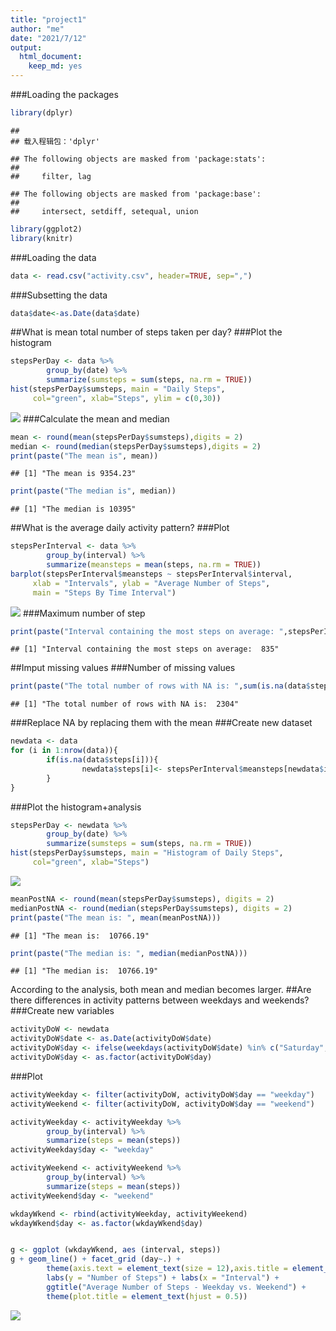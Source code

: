 ```yaml
---
title: "project1"
author: "me"
date: "2021/7/12"
output: 
  html_document: 
    keep_md: yes
---
```




###Loading the packages

```r
library(dplyr)
```

```
## 
## 载入程辑包：'dplyr'
```

```
## The following objects are masked from 'package:stats':
## 
##     filter, lag
```

```
## The following objects are masked from 'package:base':
## 
##     intersect, setdiff, setequal, union
```

```r
library(ggplot2)
library(knitr)
```
###Loading the data

```r
data <- read.csv("activity.csv", header=TRUE, sep=",")
```
###Subsetting the data

```r
data$date<-as.Date(data$date)
```
##What is mean total number of steps taken per day?
###Plot the histogram

```r
stepsPerDay <- data %>%
        group_by(date) %>%
        summarize(sumsteps = sum(steps, na.rm = TRUE)) 
hist(stepsPerDay$sumsteps, main = "Daily Steps", 
     col="green", xlab="Steps", ylim = c(0,30))
```

![](Project1_files/figure-html/unnamed-chunk-4-1.png)<!-- -->
###Calculate the mean and median

```r
mean <- round(mean(stepsPerDay$sumsteps),digits = 2)
median <- round(median(stepsPerDay$sumsteps),digits = 2)
print(paste("The mean is", mean))
```

```
## [1] "The mean is 9354.23"
```

```r
print(paste("The median is", median))
```

```
## [1] "The median is 10395"
```
##What is the average daily activity pattern?
###Plot

```r
stepsPerInterval <- data %>%
        group_by(interval) %>%
        summarize(meansteps = mean(steps, na.rm = TRUE)) 
barplot(stepsPerInterval$meansteps ~ stepsPerInterval$interval,
     xlab = "Intervals", ylab = "Average Number of Steps",
     main = "Steps By Time Interval")
```

![](Project1_files/figure-html/unnamed-chunk-6-1.png)<!-- -->
###Maximum number of step

```r
print(paste("Interval containing the most steps on average: ",stepsPerInterval$interval[which.max(stepsPerInterval$meansteps)]))
```

```
## [1] "Interval containing the most steps on average:  835"
```
##Imput missing values
###Number of missing values

```r
print(paste("The total number of rows with NA is: ",sum(is.na(data$steps))))
```

```
## [1] "The total number of rows with NA is:  2304"
```
###Replace NA
by replacing them with the mean
###Create new dataset

```r
newdata <- data
for (i in 1:nrow(data)){
        if(is.na(data$steps[i])){
                newdata$steps[i]<- stepsPerInterval$meansteps[newdata$interval[i] == stepsPerInterval$interval]
        }
}
```
###Plot the histogram+analysis

```r
stepsPerDay <- newdata %>%
        group_by(date) %>%
        summarize(sumsteps = sum(steps, na.rm = TRUE)) 
hist(stepsPerDay$sumsteps, main = "Histogram of Daily Steps", 
     col="green", xlab="Steps")
```

![](Project1_files/figure-html/unnamed-chunk-10-1.png)<!-- -->

```r
meanPostNA <- round(mean(stepsPerDay$sumsteps), digits = 2)
medianPostNA <- round(median(stepsPerDay$sumsteps), digits = 2)
print(paste("The mean is: ", mean(meanPostNA)))
```

```
## [1] "The mean is:  10766.19"
```

```r
print(paste("The median is: ", median(medianPostNA)))
```

```
## [1] "The median is:  10766.19"
```
According to the analysis, both mean and median becomes larger.
##Are there differences in activity patterns between weekdays and weekends?
###Create new variables

```r
activityDoW <- newdata
activityDoW$date <- as.Date(activityDoW$date)
activityDoW$day <- ifelse(weekdays(activityDoW$date) %in% c("Saturday", "Sunday"), "weekend", "weekday")
activityDoW$day <- as.factor(activityDoW$day)
```
###Plot

```r
activityWeekday <- filter(activityDoW, activityDoW$day == "weekday")
activityWeekend <- filter(activityDoW, activityDoW$day == "weekend")

activityWeekday <- activityWeekday %>%
        group_by(interval) %>%
        summarize(steps = mean(steps)) 
activityWeekday$day <- "weekday"

activityWeekend <- activityWeekend %>%
        group_by(interval) %>%
        summarize(steps = mean(steps)) 
activityWeekend$day <- "weekend"

wkdayWkend <- rbind(activityWeekday, activityWeekend)
wkdayWkend$day <- as.factor(wkdayWkend$day)


g <- ggplot (wkdayWkend, aes (interval, steps))
g + geom_line() + facet_grid (day~.) + 
        theme(axis.text = element_text(size = 12),axis.title = element_text(size = 14)) + 
        labs(y = "Number of Steps") + labs(x = "Interval") + 
        ggtitle("Average Number of Steps - Weekday vs. Weekend") + 
        theme(plot.title = element_text(hjust = 0.5))
```

![](Project1_files/figure-html/unnamed-chunk-12-1.png)<!-- -->
